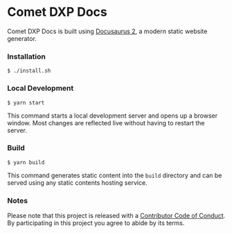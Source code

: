 # Comet DXP Docs

Comet DXP Docs is built using [Docusaurus 2](https://docusaurus.io/), a modern static website generator.

### Installation

```
$ ./install.sh
```

### Local Development

```
$ yarn start
```

This command starts a local development server and opens up a browser window. Most changes are reflected live without having to restart the server.

### Build

```
$ yarn build
```

This command generates static content into the `build` directory and can be served using any static contents hosting service.

### Notes

Please note that this project is released with a [Contributor Code of Conduct](CODE-OF-CONDUCT.md). By participating in this project you agree to abide by its terms.

